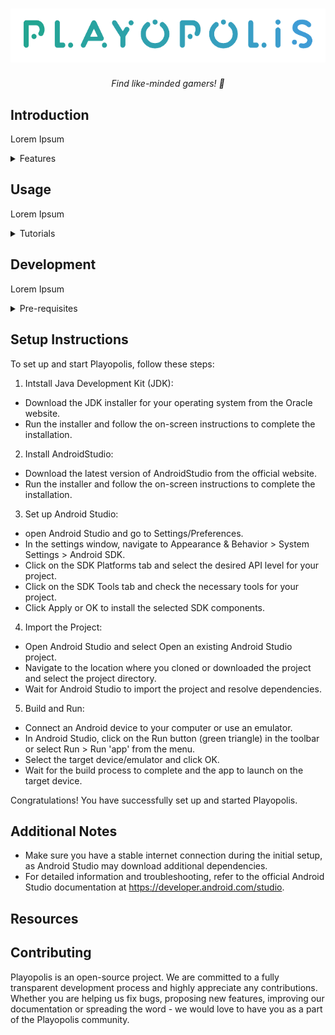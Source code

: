 <h1 align="center">
    <img src="./app/src/main/res/drawable/untitled_removebg_preview.png">
    </a>
</h1>

<p align="center">
  <i align="center">Find like-minded gamers! 🚀</i>
</p>

## Introduction

Lorem Ipsum

<details>
<summary>
 Features
</summary> <br />
- Find your favorite games
- Connect to new people
</details>

## Usage

Lorem Ipsum

<details>
<summary>
  Tutorials
</summary> <br />
- How to use:
</details>

## Development

Lorem Ipsum

<details>
<summary>
Pre-requisites
</summary> <br />
To be able to start development on amplication make sure that you have the following pre-requisites installed:

### System Requirements

- Operating System: Android 5.0 or above
- RAM: 2GB or higher
- Disk Space: At least 500MB of free disk space
- Internet Connection: Required for downloading dependencies and updates

### Software Dependencies

- Java Development Kit (JDK): Version 17 or higher
- Android Studio: Version 2022.2.1 or higher
- Android SDK: Minimum API level 21
- Gradle: Version 8.0 or higher

</details>

## Setup Instructions

To set up and start Playopolis, follow these steps: 

1. Intstall Java Development Kit (JDK):
  - Download the JDK installer for your operating system from the Oracle website.
  - Run the installer and follow the on-screen instructions to complete the installation.
2. Install AndroidStudio:
  - Download the latest version of AndroidStudio from the official website.
  - Run the installer and follow the on-screen instructions to complete the installation.
3. Set up Android Studio:
  - open Android Studio and go to Settings/Preferences.
  - In the settings window, navigate to Appearance & Behavior > System Settings > Android SDK.
  - Click on the SDK Platforms tab and select the desired API level for your project.
  - Click on the SDK Tools tab and check the necessary tools for your project.
  - Click Apply or OK to install the selected SDK components.
4. Import the Project: 
  - Open Android Studio and select Open an existing Android Studio project.
  - Navigate to the location where you cloned or downloaded the project and select the project directory.
  - Wait for Android Studio to import the project and resolve dependencies.
5. Build and Run:
  - Connect an Android device to your computer or use an emulator.
  - In Android Studio, click on the Run button (green triangle) in the toolbar or select Run > Run 'app' from the menu.
  - Select the target device/emulator and click OK.
  - Wait for the build process to complete and the app to launch on the target device.

Congratulations! You have successfully set up and started Playopolis.

## Additional Notes

- Make sure you have a stable internet connection during the initial setup, as Android Studio may download additional dependencies.
- For detailed information and troubleshooting, refer to the official Android Studio documentation at https://developer.android.com/studio.

## Resources

## Contributing

Playopolis is an open-source project. We are committed to a fully transparent development process and highly appreciate any contributions. Whether you are helping us fix bugs, proposing new features, improving our documentation or spreading the word - we would love to have you as a part of the Playopolis community.
